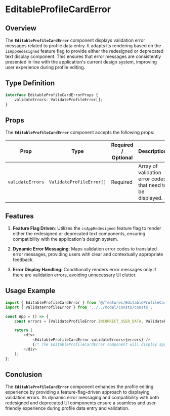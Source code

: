 # EditableProfileCardError

## Overview
The **`EditableProfileCardError`**  component displays validation error messages related to profile data entry. It adapts its rendering based on the `isAppRedesigned` feature flag to provide either the redesigned or deprecated text display component. This ensures that error messages are consistently presented in line with the application's current design system, improving user experience during profile editing.

## Type Definition 
```typescript
interface EditableProfileCardErrorProps {
    validateErrors: ValidateProfileError[];
}
```

## Props
The **`EditableProfileCardError`** component accepts the following props:

| Prop          | Type                    | Required / Optional | Description                                                                |
|---------------|-------------------------|----------------------|----------------------------------------------------------------------------|
| `validateErrors`    | `ValidateProfileError[]`                | Required             | Array of validation error codes that need to be displayed.                                  |


## Features
1. **Feature Flag Driven**: Utilizes the `isAppRedesigned` feature flag to render either the redesigned or deprecated text components, ensuring compatibility with the application's design system.

2. **Dynamic Error Messaging**: Maps validation error codes to translated error messages, providing users with clear and contextually appropriate feedback.

3. **Error Display Handling**: Conditionally renders error messages only if there are validation errors, avoiding unnecessary UI clutter.

## Usage Example
```typescript jsx
import { EditableProfileCardError } from '@/features/EditableProfileCard/EditableProfileCardError';
import { ValidateProfileError } from '../../model/consts/consts';

const App = () => {
    const errors = [ValidateProfileError.INCORRECT_USER_DATA, ValidateProfileError.NO_DATA];

    return (
        <div>
            <EditableProfileCardError validateErrors={errors} />
            {/* The EditableProfileCardError component will display appropriate error messages based on validation errors */}
        </div>
    );
};

```
## Conclusion
The **`EditableProfileCardError`** component enhances the profile editing experience by providing a feature-flag-driven approach to displaying validation errors. Its dynamic error messaging and compatibility with both redesigned and deprecated UI components ensure a seamless and user-friendly experience during profile data entry and validation.

